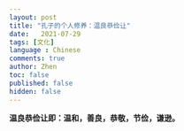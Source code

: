 ```yaml
---
layout: post
title: "孔子的个人修养：温良恭俭让"
date:   2021-07-29
tags: [文化]
language : Chinese
comments: true
author: Zhen
toc: false
published: false
hidden: false
---
```

**温良恭俭让即：温和，善良，恭敬，节俭，谦逊。**


<!--stackedit_data:
eyJoaXN0b3J5IjpbMTgyNzY3NDA1OV19
-->